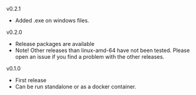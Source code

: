 v0.2.1

* Added .exe on windows files.

v0.2.0

* Release packages are available
* Note! Other releases than linux-amd-64 have not been tested. Please open an issue if 
    you find a problem with the other releases.
    
v0.1.0

* First release
* Can be run standalone or as a docker container.
    
